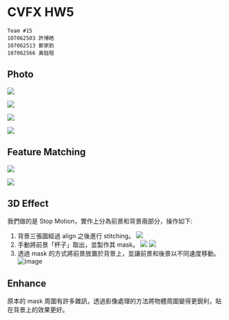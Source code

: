 # CVFX HW5

```
Team #15
107062503 許博皓
107062513 鄭家鈞
107062566 黃鈺程
```

## Photo

![](https://i.imgur.com/HLxbWEK.jpg)

![](https://i.imgur.com/uf8HeII.jpg)

![](https://i.imgur.com/3uxFpmf.jpg)

![](https://i.imgur.com/PWuIZis.jpg)


## Feature Matching
![](https://i.imgur.com/tI0u08p.jpg)


![](https://i.imgur.com/fGdwbew.jpg)

## 3D Effect
我們做的是 Stop Motion，實作上分為前景和背景兩部分，操作如下:

1. 背景三張圖經過 align 之後進行 stitching。
    ![](https://i.imgur.com/f3gclw0.jpg)
2. 手動將前景「杯子」取出，並製作其 mask。
    ![](https://i.imgur.com/YJTpxNy.png)
    ![](https://i.imgur.com/i35HOOA.png)
3. 透過 mask 的方式將前景放置於背景上，並讓前景和後景以不同速度移動。
    ![image](https://github.com/JSharpClone/cvfx_hw5/blob/master/small.gif)
    
    




## Enhance
原本的 mask 周圍有許多雜訊，透過影像處理的方法將物體周圍變得更銳利，貼在背景上的效果更好。
